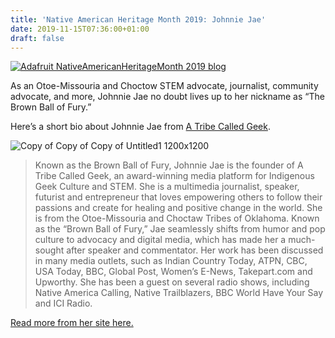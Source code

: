 ```yaml
---
title: 'Native American Heritage Month 2019: Johnnie Jae'
date: 2019-11-15T07:36:00+01:00
draft: false
---
```


[![Adafruit NativeAmericanHeritageMonth 2019 blog](https://cdn-blog.adafruit.com/uploads/2019/10/adafruit_NativeAmericanHeritageMonth_2019_blog-1.jpg "adafruit_NativeAmericanHeritageMonth_2019_blog.jpg")](https://blog.adafruit.com/tag/native-american-heritage-month/)

As an Otoe-Missouria and Choctow STEM advocate, journalist, community advocate, and more, Johnnie Jae no doubt lives up to her nickname as “The Brown Ball of Fury.”

Here’s a short bio about Johnnie Jae from [A Tribe Called Geek](https://atribecalledgeek.com/author/johnnie-jae/).

![Copy of Copy of Copy of Untitled1 1200x1200](https://cdn-blog.adafruit.com/uploads/2019/10/Copy-of-Copy-of-Copy-of-Untitled1-1200x1200.png "Copy-of-Copy-of-Copy-of-Untitled1-1200x1200.png")

> Known as the Brown Ball of Fury, Johnnie Jae is the founder of A Tribe Called Geek, an award-winning media platform for Indigenous Geek Culture and STEM. She is a multimedia journalist, speaker, futurist and entrepreneur that loves empowering others to follow their passions and create for healing and positive change in the world. She is from the Otoe-Missouria and Choctaw Tribes of Oklahoma. Known as the “Brown Ball of Fury,” Jae seamlessly shifts from humor and pop culture to advocacy and digital media, which has made her a much-sought after speaker and commentator. Her work has been discussed in many media outlets, such as Indian Country Today, ATPN, CBC, USA Today, BBC, Global Post, Women’s E-News, Takepart.com and Upworthy. She has been a guest on several radio shows, including Native America Calling, Native Trailblazers, BBC World Have Your Say and ICI Radio.

[Read more from her site here.](https://johnniejae.com/about/)